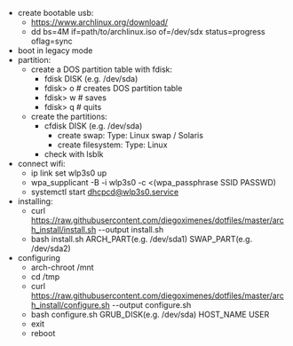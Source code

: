 - create bootable usb:  
    - https://www.archlinux.org/download/  
    - dd bs=4M if=path/to/archlinux.iso of=/dev/sdx status=progress oflag=sync  
- boot in legacy mode  
- partition:  
    - create a DOS partition table with fdisk:  
        - fdisk DISK (e.g. /dev/sda)  
        - fdisk> o # creates DOS partition table  
        - fdisk> w # saves  
        - fdisk> q # quits  
    - create the partitions:  
        - cfdisk DISK (e.g. /dev/sda)  
            - create swap: Type: Linux swap / Solaris  
            - create filesystem: Type: Linux  
        - check with lsblk  
- connect wifi:  
    - ip link set wlp3s0 up  
    - wpa_supplicant -B -i wlp3s0 -c <(wpa_passphrase SSID PASSWD)  
    - systemctl start dhcpcd@wlp3s0.service  
- installing:  
    - curl https://raw.githubusercontent.com/diegoximenes/dotfiles/master/arch_install/install.sh --output install.sh  
    - bash install.sh ARCH_PART(e.g. /dev/sda1) SWAP_PART(e.g. /dev/sda2)  
- configuring   
    - arch-chroot /mnt  
    - cd /tmp  
    - curl https://raw.githubusercontent.com/diegoximenes/dotfiles/master/arch_install/configure.sh --output configure.sh  
    - bash configure.sh GRUB_DISK(e.g. /dev/sda) HOST_NAME USER  
    - exit  
    - reboot  
